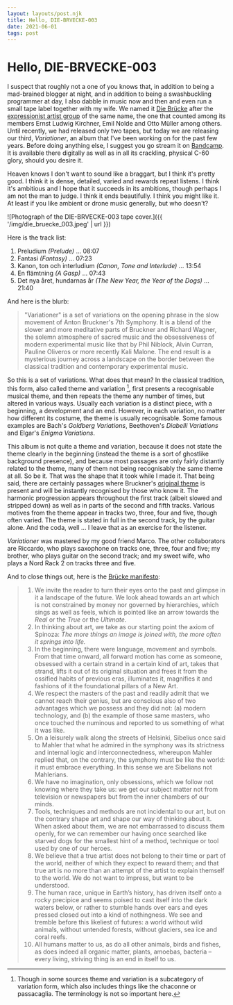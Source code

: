 ```yaml
---
layout: layouts/post.njk
title: Hello, DIE-BRVECKE-003
date: 2021-06-01
tags: post
---
```


# Hello, DIE-BRVECKE-003

I suspect that roughly not a one of you knows that, in addition to being a mad-brained blogger at night, and in addition to being a swashbuckling programmer at day, I also dabble in music now and then and even run a small tape label together with my wife. We named it [Die Brücke](https://www.diebruecke.xyz/) after the [expressionist artist group](https://en.wikipedia.org/wiki/Die_Br%C3%BCcke) of the same name, the one that counted among its members Ernst Ludwig Kirchner, Emil Nolde and Otto Müller among others. Until recently, we had released only two tapes, but today we are releasing our third, _Variationer_, an album that I've been working on for the past few years. Before doing anything else, I suggest you go stream it on [Bandcamp](https://bruecke.bandcamp.com/album/variationer). It is available there digitally as well as in all its crackling, physical C-60 glory, should you desire it.

Heaven knows I don't want to sound like a braggart, but I think it's pretty good. I think it is dense, detailed, varied and rewards repeat listens. I think it's ambitious and I hope that it succeeds in its ambitions, though perhaps I am not the man to judge. I think it ends beautifully. I think you might like it. At least if you like ambient or drone music generally, but who doesn't?

![Photograph of the DIE-BRVECKE-003 tape cover.]({{ '/img/die_bruecke_003.jpeg' | url }})

Here is the track list:

1. Preludium _(Prelude)_ ... 08:07
2. Fantasi _(Fantasy)_ ... 07:23
3. Kanon, ton och interludium _(Canon, Tone and Interlude)_ ... 13:54
4. En flämtning _(A Gasp)_ ... 07:43
5. Det nya året, hundarnas år _(The New Year, the Year of the Dogs)_ ... 21:40

And here is the blurb:

> "Variationer" is a set of variations on the opening phrase in the slow movement of Anton Bruckner's 7th Symphony. It is a blend of the slower and more meditative parts of Bruckner and Richard Wagner, the solemn atmosphere of sacred music and the obsessiveness of modern experimental music like that by Phil Niblock, Alvin Curran, Pauline Oliveros or more recently Kali Malone. The end result is a mysterious journey across a landscape on the border between the classical tradition and contemporary experimental music.

So this is a set of variations. What does that mean? In the classical tradition, this form, also called theme and variation [^1], first presents a recognisable musical theme, and then repeats the theme any number of times, but altered in various ways. Usually each variation is a distinct piece, with a beginning, a development and an end. However, in each variation, no matter how different its costume, the theme is usually recognisable. Some famous examples are Bach's _Goldberg Variations_, Beethoven's _Diabelli Variations_ and Elgar's _Enigma Variations_.

This album is not quite a theme and variation, because it does not state the theme clearly in the beginning (instead the theme is a sort of ghostlike background presence), and because most passages are only fairly distantly related to the theme, many of them not being recognisably the same theme at all. So be it. That was the shape that it took while I made it. That being said, there are certainly passages where Bruckner's [original theme](https://youtu.be/uaV3eEJB55c?t=1283) is present and will be instantly recognised by those who know it. The harmonic progression appears throughout the first track (albeit slowed and stripped down) as well as in parts of the second and fifth tracks. Various motives from the theme appear in tracks two, three, four and five, though often varied. The theme is stated in full in the second track, by the guitar alone. And the coda, well ... I leave that as an exercise for the listener.

_Variationer_ was mastered by my good friend Marco. The other collaborators are Riccardo, who plays saxophone on tracks one, three, four and five; my brother, who plays guitar on the second track; and my sweet wife, who plays a Nord Rack 2 on tracks three and five.

And to close things out, here is the [Brücke manifesto](https://www.diebruecke.xyz/manifesto/):

> 1. We invite the reader to turn their eyes onto the past and glimpse in it a landscape of the future. We look ahead towards an art which is not constrained by money nor governed by hierarchies, which sings as well as feels, which is pointed like an arrow towards the _Real_ or the _True_ or the _Ultimate_.
> 2. In thinking about art, we take as our starting point the axiom of Spinoza: _The more things an image is joined with, the more often it springs into life._
> 3. In the beginning, there were language, movement and symbols. From that time onward, all forward motion has come as someone, obsessed with a certain strand in a certain kind of art, takes that strand, lifts it out of its original situation and frees it from the ossified habits of previous eras, illuminates it, magnifies it and fashions of it the foundational pillars of a New Art.
> 4. We respect the masters of the past and readily admit that we cannot reach their genius, but are conscious also of two advantages which we possess and they did not: (a) modern technology, and (b) the example of those same masters, who once touched the numinous and reported to us something of what it was like.
> 5. On a leisurely walk along the streets of Helsinki, Sibelius once said to Mahler that what he admired in the symphony was its strictness and internal logic and interconnectedness, whereupon Mahler replied that, on the contrary, the symphony must be like the world: it must embrace everything. In this sense we are Sibelians not Mahlerians.
> 6. We have no imagination, only obsessions, which we follow not knowing where they take us: we get our subject matter not from television or newspapers but from the inner chambers of our minds.
> 7. Tools, techniques and methods are not incidental to our art, but on the contrary shape art and shape our way of thinking about it. When asked about them, we are not embarrassed to discuss them openly, for we can remember our having once searched like starved dogs for the smallest hint of a method, technique or tool used by one of our heroes.
> 8. We believe that a true artist does not belong to their time or part of the world, neither of which they expect to reward them; and that true art is no more than an attempt of the artist to explain themself to the world. We do not want to impress, but want to be understood.
> 9. The human race, unique in Earth’s history, has driven itself onto a rocky precipice and seems poised to cast itself into the dark waters below, or rather to stumble hands over ears and eyes pressed closed out into a kind of nothingness. We see and tremble before this likeliest of futures: a world without wild animals, without untended forests, without glaciers, sea ice and coral reefs.
> 10. All humans matter to us, as do all other animals, birds and fishes, as does indeed all organic matter, plants, amoebas, bacteria – every living, striving thing is an end in itself to us.

[^1]: Though in some sources theme and variation is a subcategory of variation form, which also includes things like the chaconne or passacaglia. The terminology is not so important here.
